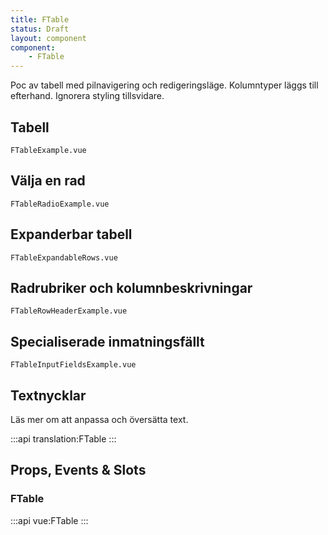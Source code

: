 ```yaml
---
title: FTable
status: Draft
layout: component
component:
    - FTable
---
```


Poc av tabell med pilnavigering och redigeringsläge. Kolumntyper läggs till efterhand. Ignorera styling tillsvidare.

## Tabell

```import
FTableExample.vue
```

## Välja en rad

```import
FTableRadioExample.vue
```

## Expanderbar tabell

```import
FTableExpandableRows.vue
```

## Radrubriker och kolumnbeskrivningar

```import
FTableRowHeaderExample.vue
```

## Specialiserade inmatningsfällt

```import
FTableInputFieldsExample.vue
```

## Textnycklar

Läs mer om att anpassa och översätta text.

:::api
translation:FTable
:::

## Props, Events & Slots

### FTable

:::api
vue:FTable
:::

